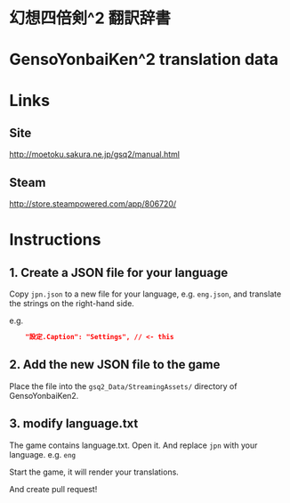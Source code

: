 # 幻想四倍剣^2 翻訳辞書
# GensoYonbaiKen^2 translation data

# Links
## Site
http://moetoku.sakura.ne.jp/gsq2/manual.html

## Steam
http://store.steampowered.com/app/806720/

# Instructions

## 1. Create a JSON file for your language

Copy `jpn.json` to a new file for your language, e.g. `eng.json`, and translate the strings on the right-hand side.

e.g.
```json
    "設定.Caption": "Settings", // <- this
```

## 2. Add the new JSON file to the game

Place the file into the `gsq2_Data/StreamingAssets/` directory of GensoYonbaiKen2.

## 3. modify language.txt

The game contains language.txt. Open it.
And replace `jpn` with your language. e.g. `eng`

Start the game, it will render your translations.


And create pull request!
